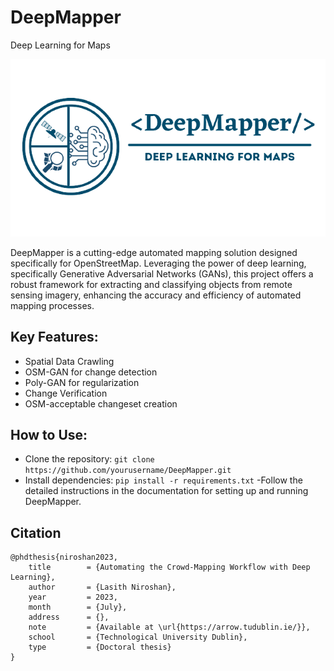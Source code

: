 # DeepMapper
Deep Learning for Maps

![logo](./images/DeepMapper_logo_v3.png)

DeepMapper is a cutting-edge automated mapping solution designed specifically for OpenStreetMap. Leveraging the power of deep learning, specifically Generative Adversarial Networks (GANs), this project offers a robust framework for extracting and classifying objects from remote sensing imagery, enhancing the accuracy and efficiency of automated mapping processes.

## Key Features:
- Spatial Data Crawling
- OSM-GAN for change detection
- Poly-GAN for regularization
- Change Verification
- OSM-acceptable changeset creation

## How to Use:
- Clone the repository: `git clone https://github.com/yourusername/DeepMapper.git`
- Install dependencies: `pip install -r requirements.txt`
-Follow the detailed instructions in the documentation for setting up and running DeepMapper.

## Citation
```
@phdthesis{niroshan2023,
    title        = {Automating the Crowd-Mapping Workflow with Deep Learning},
    author       = {Lasith Niroshan},
    year         = 2023,
    month        = {July},
    address      = {},
    note         = {Available at \url{https://arrow.tudublin.ie/}},
    school       = {Technological University Dublin},
    type         = {Doctoral thesis}
}
```
